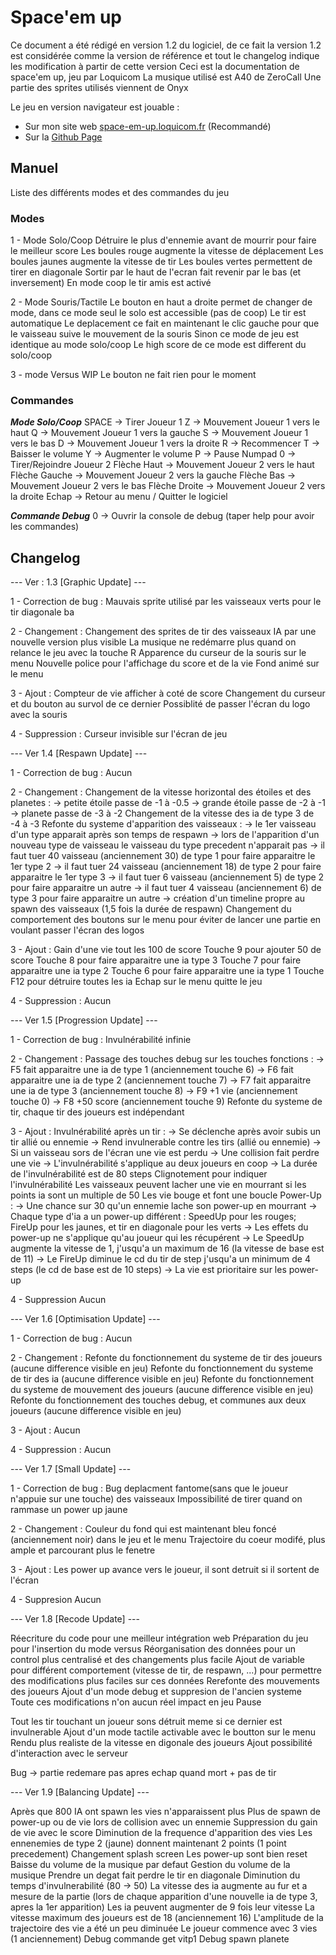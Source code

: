 # Space'em up

Ce document a été rédigé en version 1.2 du logiciel, de ce fait la version 1.2 est considérée comme la version de référence et tout le changelog indique les modification à partir de cette version
Ceci est la documentation de space'em up, jeu par Loquicom
La musique utilisé est A40 de ZeroCall
Une partie des sprites utilisés viennent de Onyx

Le jeu en version navigateur est jouable :
 - Sur mon site web [space-em-up.loquicom.fr](https://space-em-up.loquicom.fr) (Recommandé)
 - Sur la [Github Page](https://loquicom.github.io/Space-em-up/)

## Manuel

Liste des différents modes et des commandes du jeu

### Modes

1 - Mode Solo/Coop
Détruire le plus d'ennemie avant de mourrir pour faire le meilleur score
Les boules rouge augmente la vitesse de déplacement
Les boules jaunes augmente la vitesse de tir
Les boules vertes permettent de tirer en diagonale
Sortir par le haut de l'ecran fait revenir par le bas (et inversement)
En mode coop le tir amis est activé

2 - Mode Souris/Tactile
Le bouton en haut a droite permet de changer de mode, dans ce mode seul le solo est accessible (pas de coop)
Le tir est automatique
Le deplacement ce fait en maintenant le clic gauche pour que le vaisseau suive le mouvement de la souris
Sinon ce mode de jeu est identique au mode solo/coop
Le high score de ce mode est different du solo/coop

3 - mode Versus
WIP
Le bouton ne fait rien pour le moment

### Commandes

___Mode Solo/Coop___
SPACE -> Tirer Joueur 1
Z -> Mouvement Joueur 1 vers le haut
Q -> Mouvement Joueur 1 vers la gauche
S -> Mouvement Joueur 1 vers le bas 
D -> Mouvement Joueur 1 vers la droite
R -> Recommencer
T -> Baisser le volume
Y -> Augmenter le volume
P -> Pause
Numpad 0 -> Tirer/Rejoindre Joueur 2
Flèche Haut -> Mouvement Joueur 2 vers le haut
Flèche Gauche -> Mouvement Joueur 2 vers la gauche
Flèche Bas -> Mouvement Joueur 2 vers le bas 
Flèche Droite -> Mouvement Joueur 2 vers la droite
Echap -> Retour au menu / Quitter le logiciel

___Commande Debug___
0 -> Ouvrir la console de debug (taper help pour avoir les commandes) 

## Changelog

--- Ver : 1.3 [Graphic Update] ---

1 - Correction de bug :
Mauvais sprite utilisé par les vaisseaux verts pour le tir diagonale ba

2 - Changement :
Changement des sprites de tir des vaisseaux IA par une nouvelle version plus visible
La musique ne redémarre plus quand on relance le jeu avec la touche R
Apparence du curseur de la souris sur le menu
Nouvelle police pour l'affichage du score et de la vie
Fond animé sur le menu

3 - Ajout :
Compteur de vie afficher à coté de score
Changement du curseur et du bouton au survol de ce dernier
Possiblité de passer l'écran du logo avec la souris

4 - Suppression :
Curseur invisible sur l'écran de jeu

--- Ver 1.4 [Respawn Update] ---

1 - Correction de bug :
Aucun

2 - Changement :
Changement de la vitesse horizontal des étoiles et des planetes :
   -> petite étoile passe de -1 à -0.5
   -> grande étoile passe de -2 à -1
   -> planete passe de -3 à -2
Changement de la vitesse des ia de type 3 de -4 à -3
Refonte du systeme d'apparition des vaisseaux :
   -> le 1er vaisseau d'un type apparait après son temps de respawn
   -> lors de l'apparition d'un nouveau type de vaisseau le vaisseau du type precedent n'apparait pas
   -> il faut tuer 40 vaisseau (anciennement 30) de type 1 pour faire apparaitre le 1er type 2
   -> il faut tuer 24 vaisseau (anciennement 18) de type 2 pour faire apparaitre le 1er type 3
   -> il faut tuer 6 vaisseau (anciennement 5) de type 2 pour faire apparaitre un autre
   -> il faut tuer 4 vaisseau (anciennement 6) de type 3 pour faire apparaitre un autre
   -> création d'un timeline propre au spawn des vaisseaux (1,5 fois la durée de respawn)
Changement du comportement des boutons sur le menu pour éviter de lancer une partie en voulant passer l'écran des logos

3 - Ajout :
Gain d'une vie tout les 100 de score
Touche 9 pour ajouter 50 de score
Touche 8 pour faire apparaitre une ia type 3
Touche 7 pour faire apparaitre une ia type 2
Touche 6 pour faire apparaitre une ia type 1
Touche F12 pour détruire toutes les ia
Echap sur le menu quitte le jeu

4 - Suppression :
Aucun

--- Ver 1.5 [Progression Update] ---

1 - Correction de bug  :
Invulnérabilité infinie

2 - Changement :
Passage des touches debug sur les touches fonctions :
   -> F5 fait apparaitre une ia de type 1 (anciennement touche 6)
   -> F6 fait apparaitre une ia de type 2 (anciennement touche 7)
   -> F7 fait apparaitre une ia de type 3 (anciennement touche 8)
   -> F9 +1 vie (anciennement touche 0)
   -> F8 +50 score (anciennement touche 9)
Refonte du systeme de tir, chaque tir des joueurs est indépendant

3 - Ajout :
Invulnérabilité après un tir :
   -> Se déclenche après avoir subis un tir allié ou ennemie
   -> Rend invulnerable contre les tirs (allié ou ennemie)
   -> Si un vaisseau sors de l'écran une vie est perdu
   -> Une collision fait perdre une vie
   -> L'invulnérabilité s'applique au deux joueurs en coop
   -> La durée de l'invulnérabilité est de 80 steps
Clignotement pour indiquer l'invulnérabilité
Les vaisseaux peuvent lacher une vie en mourrant si les points ia sont un multiple de 50
Les vie bouge et font une boucle
Power-Up :
   -> Une chance sur 30 qu'un ennemie lache son power-up en mourrant
   -> Chaque type d'ia a un power-up différent : SpeedUp pour les rouges; FireUp pour les jaunes, et tir en diagonale pour les verts
   -> Les effets du power-up ne s'applique qu'au joueur qui les récupérent
   -> Le SpeedUp augmente la vitesse de 1, j'usqu'a un maximum de 16 (la vitesse de base est de 11)
   -> Le FireUp diminue le cd du tir de step j'usqu'a un minimum de 4 steps (le cd de base est de 10 steps)
   -> La vie est prioritaire sur les power-up

4 - Suppression
Aucun

--- Ver 1.6 [Optimisation Update] ---

1 - Correction de bug :
Aucun

2 - Changement :
Refonte du fonctionnement du systeme de tir des joueurs (aucune difference visible en jeu)
Refonte du fonctionnement du systeme de tir des ia (aucune difference visible en jeu)
Refonte du fonctionnement du systeme de mouvement des joueurs (aucune difference visible en jeu)
Refonte du fonctionnement des touches debug, et communes aux deux joueurs (aucune difference visible en jeu)

3 - Ajout :
Aucun

4 - Suppression :
Aucun

--- Ver 1.7 [Small Update] ---

1 - Correction de bug :
Bug deplacment fantome(sans que le joueur n'appuie sur une touche) des vaisseaux
Impossibilité de tirer quand on rammase un power up jaune

2 - Changement :
Couleur du fond qui est maintenant bleu foncé (anciennement noir) dans le jeu et le menu
Trajectoire du coeur modifé, plus ample et parcourant plus le fenetre

3 - Ajout :
Les power up avance vers le joueur, il sont detruit si il sortent de l'écran

4 - Suppresion
Aucun

--- Ver 1.8 [Recode Update] ---

Réecriture du code pour une meilleur intégration web
Préparation du jeu pour l'insertion du mode versus
Réorganisation des données pour un control plus centralisé et des changements plus facile
Ajout de variable pour différent comportement (vitesse de tir, de respawn, ...) pour permettre des modifications plus faciles sur ces données
Rerefonte des mouvements des joueurs
Ajout d'un mode debug et suppresion de l'ancien systeme
Toute ces modifications n'on aucun réel impact en jeu
Pause

Tout les tir touchant un joueur sons détruit meme si ce dernier est invulnerable
Ajout d'un mode tactile activable avec le boutton sur le menu
Rendu plus realiste de la vitesse en digonale des joueurs
Ajout possibilité d'interaction avec le serveur

Bug -> partie redemare pas apres echap quand mort + pas de tir

--- Ver 1.9 [Balancing Update] ---

Après que 800 IA ont spawn les vies n'apparaissent plus
Plus de spawn de power-up ou de vie lors de collision avec un ennemie
Suppression du gain de vie avec le score
Diminution de la frequence d'apparition des vies
Les ennenemies de type 2 (jaune) donnent maintenant 2 points (1 point precedement)
Changement splash screen
Les power-up sont bien reset
Baisse du volume de la musique par defaut
Gestion du volume de la musique
Prendre un degat fait perdre le tir en diagonale
Diminution du temps d'invulnerabilité (80 -> 50)
La vitesse des ia augmente au fur et a mesure de la partie (lors de chaque apparition d'une nouvelle ia de type 3, apres la 1er apparition)
Les ia peuvent augmenter de 9 fois leur vitesse
La vitesse maximum des joueurs est de 18 (anciennement 16)
L'amplitude de la trajectoire des vie a été un peu diminuée
Le joueur commence avec 3 vies (1 anciennement)
Debug commande get vitp1
Debug spawn planete
